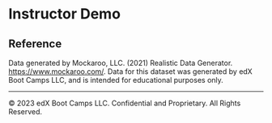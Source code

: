 # Instructor Demo

## Reference

Data generated by Mockaroo, LLC. (2021) Realistic Data Generator. <https://www.mockaroo.com/>. Data for this dataset was generated by edX Boot Camps LLC, and is intended for educational purposes only.

---

© 2023 edX Boot Camps LLC. Confidential and Proprietary. All Rights Reserved.

